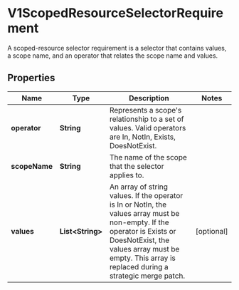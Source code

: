 

# V1ScopedResourceSelectorRequirement

A scoped-resource selector requirement is a selector that contains values, a scope name, and an operator that relates the scope name and values.

## Properties

| Name | Type | Description | Notes |
|------------ | ------------- | ------------- | -------------|
|**operator** | **String** | Represents a scope&#39;s relationship to a set of values. Valid operators are In, NotIn, Exists, DoesNotExist.   |  |
|**scopeName** | **String** | The name of the scope that the selector applies to.   |  |
|**values** | **List&lt;String&gt;** | An array of string values. If the operator is In or NotIn, the values array must be non-empty. If the operator is Exists or DoesNotExist, the values array must be empty. This array is replaced during a strategic merge patch. |  [optional] |



